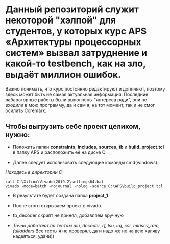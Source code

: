 # Данный репозиторий служит некоторой "хэлпой" для студентов, у которых курс APS «Архитектуры процессорных систем» вызвал затруднение и какой-то testbench, как на зло, выдаёт миллион ошибок.

Важно понимать, что курс постоянно редактируют и доплняют, поэтому здесь может быть не самая актуальная информация. Последние лабараторные работы были выполнены "интереса ради", они не входили в мою программу, да и сам я, на тот момент, так и не смог осилить Coremark.

## Чтобы выгрузить себе проект целиком, нужно:
* Положить папки **constraints**, **includes**, **sources**, **tb** и **build_project.tcl** в папку APS и расположить её на диске C.

* Далее следует использовать следующие команды cmd(windows)

*Находясь в директории C:*

````
call C:\Xilinx\Vivado\2019.2\settings64.bat
vivado -mode=batch -nojournal -nolog -source C:\APS\build_project.tcl
````
* В результате будет создана папка **project_1**

* После этого открываем проект в vivado.

* tb_decoder скрипт не принял, добавляем вручную

* *Точно работают по тестам alu, decoder, rf, lsu, irq, csr, miriscv_ram, fulladders* Все тесты я не проверял, да и надо же не на всю халяву надеяться, удачи))

